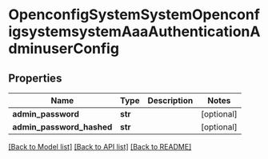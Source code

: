 # OpenconfigSystemSystemOpenconfigsystemsystemAaaAuthenticationAdminuserConfig

## Properties
Name | Type | Description | Notes
------------ | ------------- | ------------- | -------------
**admin_password** | **str** |  | [optional] 
**admin_password_hashed** | **str** |  | [optional] 

[[Back to Model list]](../README.md#documentation-for-models) [[Back to API list]](../README.md#documentation-for-api-endpoints) [[Back to README]](../README.md)


